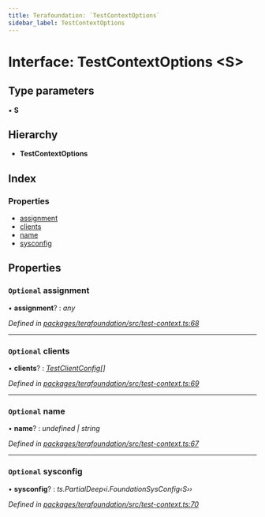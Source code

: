 ```yaml
---
title: Terafoundation: `TestContextOptions`
sidebar_label: TestContextOptions
---
```


# Interface: TestContextOptions <**S**>

## Type parameters

▪ **S**

## Hierarchy

* **TestContextOptions**

## Index

### Properties

* [assignment](testcontextoptions.md#optional-assignment)
* [clients](testcontextoptions.md#optional-clients)
* [name](testcontextoptions.md#optional-name)
* [sysconfig](testcontextoptions.md#optional-sysconfig)

## Properties

### `Optional` assignment

• **assignment**? : *any*

*Defined in [packages/terafoundation/src/test-context.ts:68](https://github.com/terascope/teraslice/blob/b843209f9/packages/terafoundation/src/test-context.ts#L68)*

___

### `Optional` clients

• **clients**? : *[TestClientConfig](testclientconfig.md)[]*

*Defined in [packages/terafoundation/src/test-context.ts:69](https://github.com/terascope/teraslice/blob/b843209f9/packages/terafoundation/src/test-context.ts#L69)*

___

### `Optional` name

• **name**? : *undefined | string*

*Defined in [packages/terafoundation/src/test-context.ts:67](https://github.com/terascope/teraslice/blob/b843209f9/packages/terafoundation/src/test-context.ts#L67)*

___

### `Optional` sysconfig

• **sysconfig**? : *ts.PartialDeep‹i.FoundationSysConfig‹S››*

*Defined in [packages/terafoundation/src/test-context.ts:70](https://github.com/terascope/teraslice/blob/b843209f9/packages/terafoundation/src/test-context.ts#L70)*

